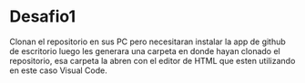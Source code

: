 # Desafio1
Clonan el repositorio en sus PC pero necesitaran instalar la app de github de escritorio luego les generara una carpeta en donde hayan clonado el repositorio, esa carpeta la abren con el editor de HTML que esten utilizando
en este caso Visual Code.
